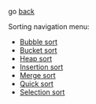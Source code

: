 go [back](../ALGOS-MENU.md)

Sorting navigation menu:
* [Bubble sort](../sorting/bubbleSort.md)
* [Bucket sort](../sorting/bucketSort.md)
* [Heap sort](../sorting/heapSort.md)
* [Insertion sort](../sorting/insertionSort.md)
* [Merge sort](../sorting/mergeSort.md)
* [Quick sort](../sorting/quickSort.md)
* [Selection sort](../sorting/selectionSort.md)

